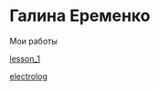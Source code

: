 
# Галина Еременко
Мои работы

[lesson_1](gallina-eremenko.github.io/lesson_1/ "Моя готовая работа")

[electrolog](gallina-eremenko.github.io/electrolog/ "Моя готовая работа")
